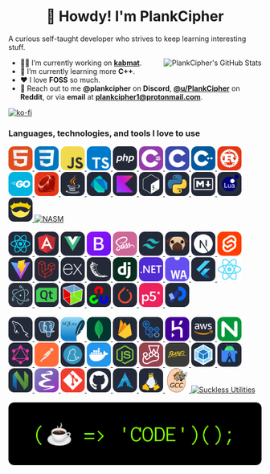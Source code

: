 <h1 align="center">👋 Howdy! I'm PlankCipher</h1>

A curious self-taught developer who strives to keep learning interesting stuff.

<img alt="PlankCipher's GitHub Stats" src="https://github-readme-stats.vercel.app/api?username=plankcipher&count_private=true&show_icons=true&include_all_commits=true&theme=chartreuse-dark&custom_title=PlankCipher's%20GitHub%20Stats&hide_border=true&border_radius=13&rank_icon=github" align="right" />

- 👨‍💻 I’m currently working on [**kabmat**](https://github.com/PlankCipher/kabmat).
- 🌱 I’m currently learning more **C++**.
- ❤️ I love **FOSS** so much.
- 💬 Reach out to me **@plankcipher** on **Discord**, [**@u/PlankCipher**](https://www.reddit.com/u/PlankCipher) on **Reddit**, or via **email** at **plankcipher1@protonmail.com**.

[![ko-fi](https://ko-fi.com/img/githubbutton_sm.svg)](https://ko-fi.com/Y8Y4HZ5S3)

### Languages, technologies, and tools I love to use

<!-- HTML -->
<a href="https://developer.mozilla.org/en-us/docs/Web/HTML">
  <img alt="HTML5" src="./assets/icons/html.svg" width="48" height="48" />
</a>

<!-- CSS -->
<a href="https://developer.mozilla.org/en-us/docs/Web/CSS">
  <img alt="CSS3" src="./assets/icons/css.svg" width="48" height="48" />
</a>

<!-- JavaScript -->
<a href="https://developer.mozilla.org/en-us/docs/Web/JavaScript">
  <img alt="JavaScript" src="./assets/icons/js.svg" width="48" height="48" />
</a>

<!-- TypeScript -->
<a href="https://www.typescriptlang.org/">
  <img alt="TypeScript" src="./assets/icons/ts.svg" width="48" height="48" />
</a>

<!-- PHP -->
<a href="https://www.php.net/">
  <img alt="PHP" src="./assets/icons/php.svg" width="48" height="48" />
</a>

<!-- C# -->
<a href="https://learn.microsoft.com/en-us/dotnet/csharp/">
  <img alt="C#" src="./assets/icons/csharp.svg" width="48" height="48" />
</a>

<!-- C -->
<a href="https://en.wikipedia.org/wiki/C_(programming_language)">
  <img alt="C" src="./assets/icons/c.svg" width="48" height="48" />
</a>

<!-- C++ -->
<a href="https://isocpp.org/">
  <img alt="C++" src="./assets/icons/cpp.svg" width="48" height="48" />
</a>

<!-- Rust -->
<a href="https://www.rust-lang.org/">
  <img alt="Rust" src="./assets/icons/rust.svg" width="48" height="48" />
</a>

<!-- Go -->
<a href="https://go.dev/">
  <img alt="Go" src="./assets/icons/go.svg" width="48" height="48" />
</a>

<!-- Ruby -->
<a href="https://www.ruby-lang.org/en/">
  <img alt="Ruby" src="./assets/icons/ruby.svg" width="48" height="48" />
</a>

<!-- Java -->
<a href="https://www.oracle.com/java/">
  <img alt="Java" src="./assets/icons/java.svg" width="48" height="48" />
</a>

<!-- Dart -->
<a href="https://dart.dev/">
  <img alt="Dart" src="./assets/icons/dart.svg" width="48" height="48" />
</a>

<!-- Kotlin -->
<a href="https://kotlinlang.org/">
  <img alt="Kotlin" src="./assets/icons/kotlin.svg" width="48" height="48" />
</a>

<!-- Bash -->
<a href="https://www.gnu.org/software/bash/">
  <img alt="Bash" src="./assets/icons/bash.svg" width="48" height="48" />
</a>

<!-- Python -->
<a href="https://www.python.org/">
  <img alt="Python" src="./assets/icons/python.svg" width="48" height="48" />
</a>

<!-- Markdown -->
<a href="https://daringfireball.net/projects/markdown/">
  <img alt="Markdown" src="./assets/icons/markdown.svg" width="48" height="48" />
</a>

<!-- Lua -->
<a href="https://www.lua.org/about.html">
  <img alt="Lua" src="./assets/icons/lua.svg" width="48" height="48" />
</a>

<!-- Nim -->
<a href="https://nim-lang.org/">
  <img alt="Nim" src="./assets/icons/nim.svg" width="48" height="48" />
</a>

<!-- NASM -->
<a href="https://www.nasm.us/">
  <img alt="NASM" src="https://www.nasm.us/images/nasm.png" width="48" height="48" />
</a>

<br />
<br />

<!-- React -->
<a href="https://reactjs.org/">
  <img alt="React" src="./assets/icons/react.svg" width="48" height="48" />
</a>

<!-- AngularJS -->
<a href="https://angular.io/">
  <img alt="AngularJS" src="./assets/icons/angular.svg" width="48" height="48" />
</a>

<!-- Vuejs -->
<a href="https://vuejs.org/">
  <img alt="Vuejs" src="./assets/icons/vuejs.svg" width="48" height="48" />
</a>

<!-- Bootstrap -->
<a href="https://getbootstrap.com/">
  <img alt="Bootstrap" src="./assets/icons/bootstrap.svg" width="48" height="48" />
</a>

<!-- Sass -->
<a href="https://sass-lang.com/">
  <img alt="Sass" src="./assets/icons/sass.svg" width="48" height="48" />
</a>

<!-- Tailwind -->
<a href="https://tailwindcss.com/">
  <img alt="Tailwind" src="./assets/icons/tailwind.svg" width="48" height="48" />
</a>

<!-- Pug -->
<a href="https://pugjs.org/api/getting-started.html">
  <img alt="Pug" src="./assets/icons/pug.svg" width="48" height="48" />
</a>

<!-- NextJS -->
<a href="https://nextjs.org/">
  <img alt="NextJS" src="./assets/icons/nextjs.svg" width="48" height="48" />
</a>

<!-- Svelte -->
<a href="https://svelte.dev/">
  <img alt="Svelte" src="./assets/icons/svelte.svg" width="48" height="48" />
</a>

<!-- Vite -->
<a href="https://vitejs.dev/">
  <img alt="Vite" src="./assets/icons/vite.svg" width="48" height="48" />
</a>

<!-- Laravel -->
<a href="https://laravel.com/">
  <img alt="Laravel" src="./assets/icons/laravel.svg" width="48" height="48" />
</a>

<!-- Express -->
<a href=https://expressjs.com/>
  <img alt="Express.js" src="./assets/icons/express.svg" width="48" height="48" />
</a>

<!-- Flask -->
<a href="https://palletsprojects.com/p/flask/">
  <img alt="Flask" src="./assets/icons/flask.svg" width="48" height="48" />
</a>

<!-- Django -->
<a href="https://www.djangoproject.com/">
  <img alt="Django" src="./assets/icons/django.svg" width="48" height="48" />
</a>

<!-- DotNet -->
<a href="https://dotnet.microsoft.com/en-us/">
  <img alt="DotNet" src="./assets/icons/dotnet.svg" width="48" height="48" />
</a>

<!-- WASM -->
<a href="https://webassembly.org/">
  <img alt="WASM" src="./assets/icons/wasm.svg" width="48" height="48" />
</a>

<!-- Flutter -->
<a href="https://flutter.dev/">
  <img alt="Flutter" src="./assets/icons/flutter.svg" width="48" height="48" />
</a>

<!-- React Native -->
<a href="https://reactnative.dev/">
  <img alt="React Native" src="https://raw.githubusercontent.com/devicons/devicon/master/icons/react/react-original.svg" width="48" height="48" />
</a>

<!-- Electron -->
<a href="https://www.electronjs.org/">
  <img alt="Electron" src="./assets/icons/electron.svg" width="48" height="48" />
</a>

<!-- Qt -->
<a href="https://www.qt.io/">
  <img alt="Qt" src="./assets/icons/qt.svg" width="48" height="48" />
</a>

<!-- GTK -->
<a href="https://www.gtk.org/">
  <img alt="GTK" src="./assets/icons/gtk.svg" width="48" height="48" />
</a>

<!-- OpenCV -->
<a href="https://opencv.org/">
  <img alt="OpenCV" src="./assets/icons/opencv.svg" width="48" height="48" />
</a>

<!-- PyTorch -->
<a href="https://pytorch.org/">
  <img alt="PyTorch" src="./assets/icons/pytorch.svg" width="48" height="48" />
</a>

<!-- P5JS -->
<a href="https://p5js.org/">
  <img alt="P5JS" src="./assets/icons/p5js.svg" width="48" height="48" />
</a>

<!-- Processing -->
<a href="https://processing.org/">
  <img alt="Processing" src="./assets/icons/processing.svg" width="48" height="48" />
</a>

<br />
<br />

<!-- MySQL -->
<a href="https://www.mysql.com/">
  <img alt="MySQL" src="./assets/icons/mysql.svg" width="48" height="48" />
</a>

<!-- PostgreSQL -->
<a href="https://www.postgresql.org/">
  <img alt="PostgreSQL" src="./assets/icons/postgresql.svg" width="48" height="48" />
</a>

<!-- SQLite -->
<a href="https://www.sqlite.org/index.html">
  <img alt="SQLite" src="./assets/icons/sqlite.svg" width="48" height="48" />
</a>

<!-- MongoDB -->
<a href="https://www.mongodb.com/">
  <img alt="MongoDB" src="./assets/icons/mongodb.svg" width="48" height="48" />
</a>

<!-- Firebase -->
<a href="https://firebase.google.com/">
  <img alt="Firebase" src="./assets/icons/firebase.svg" width="48" height="48" />
</a>

<!-- GitHub Actions -->
<a href="https://github.com/features/actions">
  <img alt="GitHub Actions" src="./assets/icons/githubactions.svg" width="48" height="48" />
</a>

<!-- Heroku -->
<a href="https://www.heroku.com/">
  <img alt="Heroku" src="./assets/icons/heroku.svg" width="48" height="48" />
</a>

<!-- AWS -->
<a href="https://aws.amazon.com/">
  <img alt="AWS" src="./assets/icons/aws.svg" width="48" height="48" />
</a>

<!-- Nginx -->
<a href="https://nginx.org/en/">
  <img alt="Nginx" src="./assets/icons/nginx.svg" width="48" height="48" />
</a>

<!-- GraphQL -->
<a href="https://graphql.org/">
  <img alt="GraphQL" src="./assets/icons/graphql.svg" width="48" height="48" />
</a>

<!-- Postman -->
<a href="https://www.postman.com/">
  <img alt="Postman" src="./assets/icons/postman.svg" width="48" height="48" />
</a>

<!-- Yarn -->
<a href="https://yarnpkg.com/">
  <img alt="Yarn" src="./assets/icons/yarn.svg" width="48" height="48" />
</a>

<!-- Docker -->
<a href="https://www.docker.com/">
  <img alt="Docker" src="./assets/icons/docker.svg" width="48" height="48" />
</a>

<!-- Node.js -->
<a href="https://nodejs.org/en/">
  <img alt="Node.js" src="./assets/icons/node.svg" width="48" height="48" />
</a>

<!-- Jest -->
<a href="https://jestjs.io/">
  <img alt="Jest" src="./assets/icons/jest.svg" width="48" height="48" />
</a>

<!-- Babel -->
<a href="https://babeljs.io/">
  <img alt="Babel JS" src="./assets/icons/babel.svg" width="48" height="48" />
</a>

<!-- Webpack -->
<a href="https://webpack.js.org/">
  <img alt="Webpack" src="./assets/icons/webpack.svg" width="48" height="48" />
</a>

<!-- Android Studio -->
<a href="https://developer.android.com/studio">
  <img alt="Android Studio" src="./assets/icons/androidstudio.svg" width="48" height="48" />
</a>

<!-- Neovim -->
<a href="https://neovim.io/">
  <img alt="Neovim" src="./assets/icons/neovim.svg" width="48" height="48" />
</a>

<!-- Emacs -->
<a href="https://www.gnu.org/software/emacs/">
  <img alt="Emacs" src="./assets/icons/emacs.svg" width="48" height="48" />
</a>

<!-- Git -->
<a href="https://git-scm.com/">
  <img alt="Git" src="./assets/icons/git.svg" width="48" height="48" />
</a>

<!-- GitHub -->
<a href="https://github.com/">
  <img alt="GitHub" src="./assets/icons/github.svg" width="48" height="48" />
</a>

<!-- Arch -->
<a href="https://archlinux.org/">
  <img alt="Archlinux" src="./assets/icons/arch.svg" width="48" height="48" />
</a>

<!-- Linux -->
<a href="https://www.kernel.org/">
  <img alt="Linux" src="./assets/icons/linux.svg" width="48" height="48" />
</a>

<!-- GCC -->
<a href="https://gcc.gnu.org/">
  <img alt="GCC" src="https://raw.githubusercontent.com/devicons/devicon/master/icons/gcc/gcc-original.svg" width="48" height="48" />
</a>

<!-- Suckless Utilities -->
<a href="https://suckless.org">
  <img alt="Suckless Utilities" src="https://upload.wikimedia.org/wikipedia/commons/1/1a/Suckless_logo.svg" width="48" height="48" />
</a>

<br />
<br />

<img alt="coffee to code IIFE" src="./assets/code_snippet.png" />
